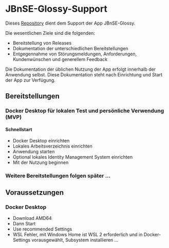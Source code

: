 # JBnSE-Glossy-Support
Dieses [Repository](https://github.com/jbnjbnseteamde/jbnse-glossy-support) dient dem Support der App JBnSE-Glossy.

Die wesentlichen Ziele sind die folgenden:

* Bereitstellung von Releases
* Dokumentation der unterschiedlichen Bereitstellungen
* Entgegennahme von Störungsmeldungen, Anforderungen, Kundenwünschen und generellem Feedback

Die Dokumentation der üblichen Nutzung der App erfolgt innerhalb der Anwendung selbst. Diese Dokumentation steht nach Einrichtung und Start der App zur Verfügung.

## Bereitstellungen

### Docker Desktop für lokalen Test und persönliche Verwendung (MVP)

#### Schnellstart

* Docker Desktop einrichten
* Lokales Arbeitsverzeichnis einrichten
* Anwendung starten
* Optional lokales Identity Management System einrichten
* Mit der Nutzung beginnen

### Weitere Bereitstellungen folgen später ...

## Voraussetzungen

### Docker Desktop

* Download AMD64
* Dann Start
* Use recommended Settings
* WSL Fehler, mit Windows Home ist WSL 2 erforderlich und in Docker-Settings vorausgewählt, Subsystem installieren ...
